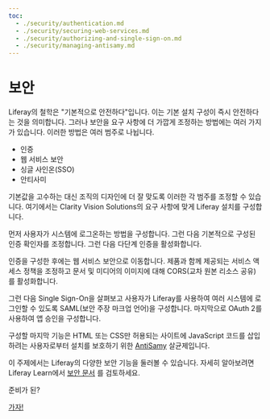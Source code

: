 ```yaml
---
toc:
  - ./security/authentication.md
  - ./security/securing-web-services.md
  - ./security/authorizing-and-single-sign-on.md
  - ./security/managing-antisamy.md
---
```

# 보안

Liferay의 철학은 "기본적으로 안전하다"입니다. 이는 기본 설치 구성이 즉시 안전하다는 것을 의미합니다. 그러나 보안을 요구 사항에 더 가깝게 조정하는 방법에는 여러 가지가 있습니다. 이러한 방법은 여러 범주로 나뉩니다.

- 인증
- 웹 서비스 보안
- 싱글 사인온(SSO)
- 안티사미

기본값을 고수하는 대신 조직의 디자인에 더 잘 맞도록 이러한 각 범주를 조정할 수 있습니다. 여기에서는 Clarity Vision Solutions의 요구 사항에 맞게 Liferay 설치를 구성합니다.

먼저 사용자가 시스템에 로그온하는 방법을 구성합니다. 그런 다음 기본적으로 구성된 인증 확인자를 조정합니다. 그런 다음 다단계 인증을 활성화합니다.

인증을 구성한 후에는 웹 서비스 보안으로 이동합니다. 제품과 함께 제공되는 서비스 액세스 정책을 조정하고 문서 및 미디어의 이미지에 대해 CORS(교차 원본 리소스 공유)를 활성화합니다.

그런 다음 Single Sign-On을 살펴보고 사용자가 Liferay를 사용하여 여러 시스템에 로그인할 수 있도록 SAML(보안 주장 마크업 언어)을 구성합니다. 마지막으로 OAuth 2를 사용하여 앱 승인을 구성합니다.

구성할 마지막 기능은 HTML 또는 CSS만 허용되는 사이트에 JavaScript 코드를 삽입하려는 사용자로부터 설치를 보호하기 위한 [AntiSamy](https://owasp.org/www-project-antisamy) 살균제입니다.

이 주제에서는 Liferay의 다양한 보안 기능을 둘러볼 수 있습니다. 자세히 알아보려면 Liferay Learn에서 [보안 문서](https://learn.liferay.com/w/dxp/installation-and-upgrades/securing-liferay) 를 검토하세요.

준비가 된?

[가자!](./security/authentication.md)
